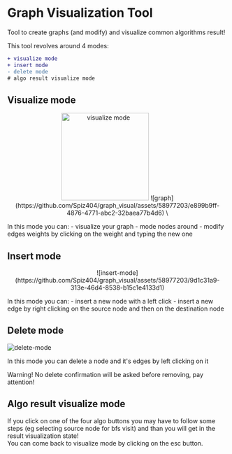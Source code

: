 # Graph Visualization Tool

Tool to create graphs (and modify) and visualize common algorithms result!

This tool revolves around 4 modes: 
```diff
+ visualize mode
+ insert mode
- delete mode
# algo result visualize mode
```
## Visualize mode
<p align="center">
  <img width="200" src="https://github.com/Spiz404/graph_visual/assets/58977203/e899b9ff-4876-4771-abc2-32baea77b4d6" alt="visualize mode">
![graph](https://github.com/Spiz404/graph_visual/assets/58977203/e899b9ff-4876-4771-abc2-32baea77b4d6) \
</p>
In this mode you can:
- visualize your graph
- mode nodes around
- modify edges weights by clicking on the weight and typing the new one

## Insert mode
<p align="center">
![insert-mode](https://github.com/Spiz404/graph_visual/assets/58977203/9d1c31a9-313e-46d4-8538-b15c1e4133d1) 
</p>
In this mode you can:
- insert a new node with a left click
- insert a new edge by right clicking on the source node and then on the destination node

## Delete mode

![delete-mode](https://github.com/Spiz404/graph_visual/assets/58977203/2b613b99-0ab2-4e98-a9e4-4b547297c70a)


In this mode you can delete a node and it's edges by left clicking on it 

Warning! No delete confirmation will be asked before removing, pay attention!

## Algo result visualize mode

If you click on one of the four algo buttons you may have to follow some steps (eg selecting source node for bfs visit)
and than you will get in the result visualization state! \
You can come back to visualize mode by clicking on the esc button.


